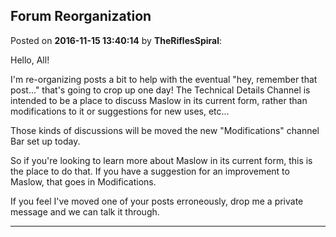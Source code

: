## Forum Reorganization
Posted on **2016-11-15 13:40:14** by **TheRiflesSpiral**:

Hello, All!

I'm re-organizing posts a bit to help with the eventual "hey, remember that post..." that's going to crop up one day! The Technical Details Channel is intended to be a place to discuss Maslow in its current form, rather than modifications to it or suggestions for new uses, etc...

Those kinds of discussions will be moved the new "Modifications" channel Bar set up today.

So if you're looking to learn more about Maslow in its current form, this is the place to do that. If you have a suggestion for an improvement to Maslow, that goes in Modifications.

If you feel I've moved one of your posts erroneously, drop me a private message and we can talk it through.

---

